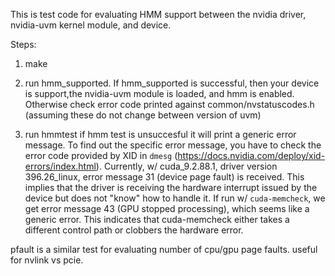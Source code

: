 This is test code for evaluating HMM support between the nvidia driver, nvidia-uvm kernel module, and device. 

Steps:
1. make

2. run hmm_supported. 
If hmm_supported is successful, then your device is support,the nvidia-uvm module is loaded, and hmm is enabled. Otherwise 
check error code printed against common/nvstatuscodes.h (assuming these do not change between version of uvm)

3. run hmmtest
if hmm test is unsuccesful it will print a generic error message. To find out the specific error message, you have to check
    the error code provided by XID in `dmesg` (https://docs.nvidia.com/deploy/xid-errors/index.html). Currently, w/
    cuda_9.2.88.1, driver version 396.26_linux, error message 31 (device page fault) is received. This implies that 
    the driver is receiving the hardware interrupt issued by the device but does not "know" how to handle it. If run 
    w/ `cuda-memcheck`, we get error message 43 (GPU stopped processing), which seems like a generic error. This indicates
    that cuda-memcheck either takes a different control path or clobbers the hardware error.


pfault is a similar test for evaluating number of cpu/gpu page faults. useful for nvlink vs pcie.
